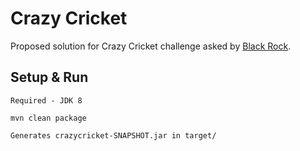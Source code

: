 # Crazy Cricket

Proposed solution for Crazy Cricket challenge asked by [Black Rock](https://github.com/blackrock/crazy-cricket).

## Setup & Run
```
Required - JDK 8

mvn clean package

Generates crazycricket-SNAPSHOT.jar in target/

```

